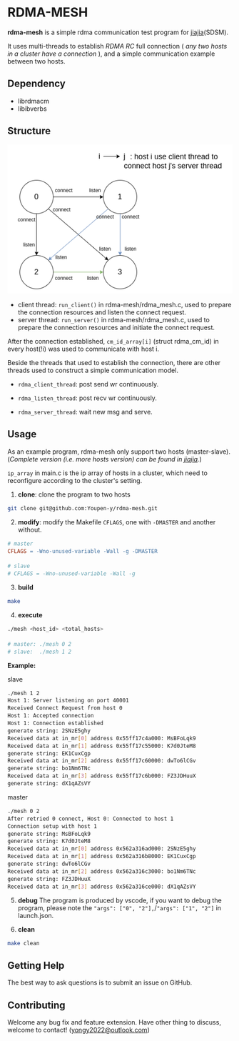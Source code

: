 RDMA-MESH
=============================================================================
**rdma-mesh** is a simple rdma communication test program for [jiajia](https://github.com/Youpen-y/jiajia)(SDSM).

It uses multi-threads to establish _RDMA RC_ full connection ( _any two hosts in a cluster have a connection_ ), and a simple communication example between two hosts.

Dependency
-----------------------------------------------------------------------------
* librdmacm
* libibverbs

Structure
-----------------------------------------------------------------------------
![rdma-mesh-structure](./rdma-mesh.png)

- client thread: `run_client()` in rdma-mesh/rdma_mesh.c, used to prepare the connection resources and listen the connect request.
- server thread: `run_server()` in rdma-mesh/rdma_mesh.c, used to prepare the connection resources and initiate the connect request.

After the connection established, `cm_id_array[i]` (struct rdma_cm_id) in every host(!i) was used to communicate with host i.

Beside the threads that used to establish the connection, there are other threads used to construct a simple communication model.

- `rdma_client_thread`: post send wr continuously.

- `rdma_listen_thread`: post recv wr continuously.

- `rdma_server_thread`: wait new msg and serve.

Usage
-----------------------------------------------------------------------------
As an example program, rdma-mesh only support two hosts (master-slave). (_Complete version (i.e. more hosts version) can be found in [jiajia](https://github.com/Youpen-y/jiajia)._)

`ip_array` in main.c is the ip array of hosts in a cluster, which need to reconfigure according to the cluster's setting.

1. **clone**: clone the program to two hosts
```bash
git clone git@github.com:Youpen-y/rdma-mesh.git
```
2. **modify**: modify the Makefile `CFLAGS`, one with `-DMASTER` and another without.
```Makefile
# master
CFLAGS = -Wno-unused-variable -Wall -g -DMASTER

# slave
# CFLAGS = -Wno-unused-variable -Wall -g
```
3. **build**
```bash
make
```
4. **execute**
```bash
./mesh <host_id> <total_hosts>

# master: ./mesh 0 2
# slave:  ./mesh 1 2
```
**Example:**

slave
```bash
./mesh 1 2
Host 1: Server listening on port 40001
Received Connect Request from host 0
Host 1: Accepted connection
Host 1: Connection established
generate string: 2SNzE5ghy
Received data at in_mr[0] address 0x55ff17c4a000: MsBFoLqk9
Received data at in_mr[1] address 0x55ff17c55000: K7d0JteM8
generate string: EK1CuxCgp
Received data at in_mr[2] address 0x55ff17c60000: dwTo6lCGv
generate string: bo1Nm6TNc
Received data at in_mr[3] address 0x55ff17c6b000: FZ3JDHuuX
generate string: dX1qAZsVY
```
master
```bash
./mesh 0 2
After retried 0 connect, Host 0: Connected to host 1
Connection setup with host 1
generate string: MsBFoLqk9
generate string: K7d0JteM8
Received data at in_mr[0] address 0x562a316ad000: 2SNzE5ghy
Received data at in_mr[1] address 0x562a316b8000: EK1CuxCgp
generate string: dwTo6lCGv
Received data at in_mr[2] address 0x562a316c3000: bo1Nm6TNc
generate string: FZ3JDHuuX
Received data at in_mr[3] address 0x562a316ce000: dX1qAZsVY
```

5. **debug**
The program is produced by vscode, if you want to debug the program, please note the `"args": ["0", "2"],`/`"args": ["1", "2"]` in launch.json.

6. **clean**
```bash
make clean
```

Getting Help
-----------------------------------------------------------------------------
The best way to ask questions is to submit an issue on GitHub.

Contributing
-----------------------------------------------------------------------------
Welcome any bug fix and feature extension. Have other thing to discuss, welcome to contact! ([yongy2022@outlook.com]())